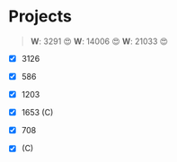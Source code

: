 Projects
========



>**W**: 3291 :heart_eyes:
>**W**: 14006 :heart_eyes:
>**W**: 21033 :heart_eyes:

- [x] 3126
- [x] 586
- [x] 1203
- [x] 1653 (C)
- [x] 708
- [x] (C)

